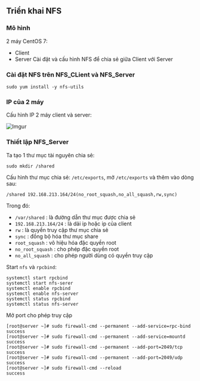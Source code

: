 ## Triển khai NFS
### Mô hình 
2 máy CentOS 7:
 * Client
 * Server
Cài đặt và cấu hình NFS để chia sẻ giữa Client với Server

### Cài đặt NFS trên NFS_CLient và NFS_Server

`sudo yum install -y nfs-utils`

### IP của 2 máy
Cấu hình IP 2 máy client và server:

![Imgur](https://i.imgur.com/QOHSvPK.png)

### Thiết lập NFS_Server
Ta tạo 1 thư mục tài nguyên chia sẻ:

`sudo mkdir /shared`

Cấu hình thư mục chia sẻ: `/etc/exports`, mở `/etc/exports` và thêm vào dòng sau:

`/shared 192.168.213.164/24(no_root_squash,no_all_squash,rw,sync)`

Trong đó:
 * `/var/shared` : là đường dẫn thư mục được chia sẻ
 * `192.168.213.164/24` : là dải ip hoặc ip của client
 * `rw` : là quyền truy cập thư mục chia sẻ
 * `sync` : đồng bộ hóa thư mục share
 * `root_squash` : vô hiệu hóa đặc quyền root
 * `no_root_squash` : cho phép đặc quyền root
 * `no_all_squash` : cho phép người dùng có quyền truy cập

Start `nfs` và `rpcbind`:
```
systemctl start rpcbind
systemctl start nfs-serer
systemctl enable rpcbind
systemctl enable nfs-server
systemctl status rpcbind
systemctl status nfs-server
```

Mở port cho phép truy cập
```
[root@server ~]# sudo firewall-cmd --permanent --add-service=rpc-bind
success
[root@server ~]# sudo firewall-cmd --permanent --add-service=mountd
success
[root@server ~]# sudo firewall-cmd --permanent --add-port=2049/tcp
success
[root@server ~]# sudo firewall-cmd --permanent --add-port=2049/udp
success
[root@server ~]# sudo firewall-cmd --reload
success
```

